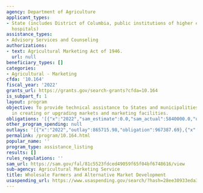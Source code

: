 ```yaml
---
agency: Department of Agriculture
applicant_types:
- State (includes District of Columbia, public institutions of higher education and
  hospitals)
assistance_types:
- Advisory Services and Counseling
authorizations:
- text: Agricultural Marketing Act of 1946.
  url: null
beneficiary_types: []
categories:
- Agricultural - Marketing
cfda: '10.164'
fiscal_year: '2022'
grants_url: https://grants.gov/search-grants?cfda=10.164
is_subpart_f: 1
layout: program
objective: To provide technical assistance to States and municipalities interested
  in creating or upgrading markets and marketing facilities.
obligations: '[{"x":"2022","sam_estimate":0.0,"sam_actual":5840000.0,"usa_spending_actual":1997355.0},{"x":"2023","sam_estimate":5524000.0,"sam_actual":0.0,"usa_spending_actual":1421037.61},{"x":"2024","sam_estimate":5321000.0,"sam_actual":0.0,"usa_spending_actual":1115937.23}]'
other_program_spending: null
outlays: '[{"x":"2022","outlay":865715.98,"obligation":967387.69},{"x":"2023","outlay":1574151.47,"obligation":1461984.04},{"x":"2024","outlay":3558966.87,"obligation":1115938.13}]'
permalink: /program/10.164.html
popular_name: ''
program_type: assistance_listing
results: []
rules_regulations: ''
sam_url: https://sam.gov/fal/81c5523fdced49059f65f04bf6748616/view
sub-agency: Agricultural Marketing Service
title: Wholesale Farmers and Alternative Market Development
usaspending_url: https://www.usaspending.gov/search/?hash=28ee30933eda3bfdccec512b65dd617a
---
```

